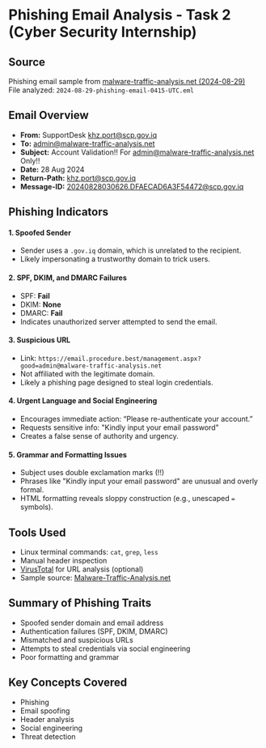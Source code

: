 #  Phishing Email Analysis - Task 2 (Cyber Security Internship)
##  Source
Phishing email sample from [malware-traffic-analysis.net (2024-08-29)](https://www.malware-traffic-analysis.net/2024/08/29/index.html)  
File analyzed: `2024-08-29-phishing-email-0415-UTC.eml`


##  Email Overview
- **From:** SupportDesk <khz.port@scp.gov.iq>
- **To:** admin@malware-traffic-analysis.net
- **Subject:** Account Validation!! For admin@malware-traffic-analysis.net Only!!
- **Date:** 28 Aug 2024
- **Return-Path:** <khz.port@scp.gov.iq>
- **Message-ID:** <20240828030626.DFAECAD6A3F54472@scp.gov.iq>

## Phishing Indicators

#### 1.  Spoofed Sender
- Sender uses a `.gov.iq` domain, which is unrelated to the recipient.
- Likely impersonating a trustworthy domain to trick users.

#### 2.  SPF, DKIM, and DMARC Failures
- SPF: **Fail**
- DKIM: **None**
- DMARC: **Fail**
- Indicates unauthorized server attempted to send the email.

#### 3.  Suspicious URL
- Link: `https://email.procedure.best/management.aspx?good=admin@malware-traffic-analysis.net`
- Not affiliated with the legitimate domain.
- Likely a phishing page designed to steal login credentials.

#### 4.  Urgent Language and Social Engineering
- Encourages immediate action: “Please re-authenticate your account.”
- Requests sensitive info: "Kindly input your email password"
- Creates a false sense of authority and urgency.

#### 5. Grammar and Formatting Issues
- Subject uses double exclamation marks (!!)
- Phrases like "Kindly input your email password" are unusual and overly formal.
- HTML formatting reveals sloppy construction (e.g., unescaped `=` symbols).

## Tools Used
- Linux terminal commands: `cat`, `grep`, `less`
- Manual header inspection
- [VirusTotal](https://www.virustotal.com/) for URL analysis (optional)
- Sample source: [Malware-Traffic-Analysis.net](https://www.malware-traffic-analysis.net)

## Summary of Phishing Traits
- Spoofed sender domain and email address
- Authentication failures (SPF, DKIM, DMARC)
- Mismatched and suspicious URLs
- Attempts to steal credentials via social engineering
- Poor formatting and grammar

## Key Concepts Covered
- Phishing
- Email spoofing
- Header analysis
- Social engineering
- Threat detection
